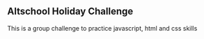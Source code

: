 ## Altschool Holiday Challenge

This is a group challenge to practice javascript, html and css skills